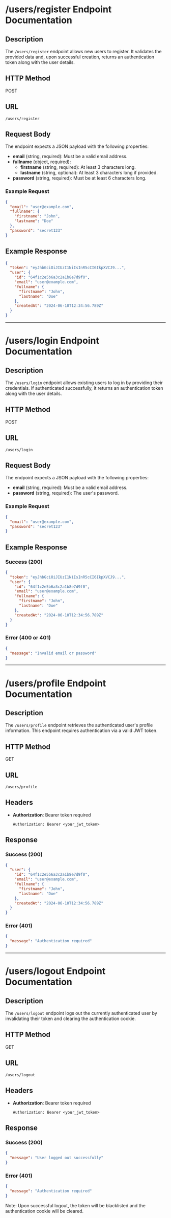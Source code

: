 # /users/register Endpoint Documentation

## Description
The `/users/register` endpoint allows new users to register. It validates the provided data and, upon successful creation, returns an authentication token along with the user details.

## HTTP Method
POST

## URL
`/users/register`

## Request Body
The endpoint expects a JSON payload with the following properties:

- **email** (string, required): Must be a valid email address.
- **fullname** (object, required):
  - **firstname** (string, required): At least 3 characters long.
  - **lastname** (string, optional): At least 3 characters long if provided.
- **password** (string, required): Must be at least 6 characters long.

### Example Request
```json
{
  "email": "user@example.com",
  "fullname": {
    "firstname": "John",
    "lastname": "Doe"
  },
  "password": "secret123"
}
```

## Example Response

```json
{
  "token": "eyJhbGciOiJIUzI1NiIsInR5cCI6IkpXVCJ9...",
  "user": {
    "id": "64f1c2e5b6a3c2a1b8e7d9f0",
    "email": "user@example.com",
    "fullname": {
      "firstname": "John",
      "lastname": "Doe"
    },
    "createdAt": "2024-06-10T12:34:56.789Z"
  }
}
```

---

# /users/login Endpoint Documentation

## Description
The `/users/login` endpoint allows existing users to log in by providing their credentials. If authenticated successfully, it returns an authentication token along with the user details.

## HTTP Method
POST

## URL
`/users/login`

## Request Body
The endpoint expects a JSON payload with the following properties:

- **email** (string, required): Must be a valid email address.
- **password** (string, required): The user's password.

### Example Request
```json
{
  "email": "user@example.com",
  "password": "secret123"
}
```

## Example Response

### Success (200)
```json
{
  "token": "eyJhbGciOiJIUzI1NiIsInR5cCI6IkpXVCJ9...",
  "user": {
    "id": "64f1c2e5b6a3c2a1b8e7d9f0",
    "email": "user@example.com",
    "fullname": {
      "firstname": "John",
      "lastname": "Doe"
    },
    "createdAt": "2024-06-10T12:34:56.789Z"
  }
}
```

### Error (400 or 401)
```json
{
  "message": "Invalid email or password"
}
```

---

# /users/profile Endpoint Documentation

## Description
The `/users/profile` endpoint retrieves the authenticated user's profile information. This endpoint requires authentication via a valid JWT token.

## HTTP Method
GET

## URL
`/users/profile`

## Headers
- **Authorization**: Bearer token required
  ```
  Authorization: Bearer <your_jwt_token>
  ```

## Response

### Success (200)
```json
{
  "user": {
    "id": "64f1c2e5b6a3c2a1b8e7d9f0",
    "email": "user@example.com",
    "fullname": {
      "firstname": "John",
      "lastname": "Doe"
    },
    "createdAt": "2024-06-10T12:34:56.789Z"
  }
}
```

### Error (401)
```json
{
  "message": "Authentication required"
}
```

---

# /users/logout Endpoint Documentation

## Description
The `/users/logout` endpoint logs out the currently authenticated user by invalidating their token and clearing the authentication cookie.

## HTTP Method
GET

## URL
`/users/logout`

## Headers
- **Authorization**: Bearer token required
  ```
  Authorization: Bearer <your_jwt_token>
  ```

## Response

### Success (200)
```json
{
  "message": "User logged out successfully"
}
```

### Error (401)
```json
{
  "message": "Authentication required"
}
```

Note: Upon successful logout, the token will be blacklisted and the authentication cookie will be cleared.